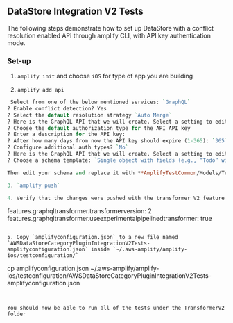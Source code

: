 ## DataStore Integration V2 Tests

The following steps demonstrate how to set up DataStore with a conflict resolution enabled API through amplify CLI, with API key authentication mode. 


### Set-up

1. `amplify init` and choose `iOS` for type of app you are building

2. `amplify add api`

```perl
 Select from one of the below mentioned services: `GraphQL`
? Enable conflict detection? Yes
? Select the default resolution strategy `Auto Merge`
? Here is the GraphQL API that we will create. Select a setting to edit or continue Authorization modes: `API key (default, expiration time: 7 days from now)`
? Choose the default authorization type for the API API key
? Enter a description for the API key: 
? After how many days from now the API key should expire (1-365): `365`
? Configure additional auth types? `No`
? Here is the GraphQL API that we will create. Select a setting to edit or continue Continue
? Choose a schema template: `Single object with fields (e.g., “Todo” with ID, name, description)`

Then edit your schema and replace it with **AmplifyTestCommon/Models/TransformerV2/schema.graphql**

3. `amplify push`

4. Verify that the changes were pushed with the transformer V2 feature flags enabled. In `amplify/cli.json`, the feature flags values should be the following
```
features.graphqltransformer.transformerversion: 2
features.graphqltransformer.useexperimentalpipelinedtransformer: true
```

5. Copy `amplifyconfiguration.json` to a new file named `AWSDataStoreCategoryPluginIntegrationV2Tests-amplifyconfiguration.json` inside `~/.aws-amplify/amplify-ios/testconfiguration/`
```
cp amplifyconfiguration.json ~/.aws-amplify/amplify-ios/testconfiguration/AWSDataStoreCategoryPluginIntegrationV2Tests-amplifyconfiguration.json
```


You should now be able to run all of the tests under the TransformerV2 folder
